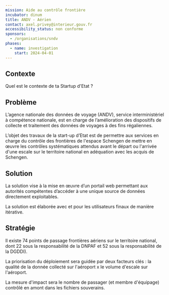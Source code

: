 ```yaml
---
mission: Aide au contrôle frontière
incubator: dinum
title: ANDV - Aérien
contact: axel.privey@interieur.gouv.fr
accessibility_status: non conforme
sponsors:
  - /organisations/sndv
phases:
  - name: investigation
    start: 2024-04-01
---
```

## Contexte

Quel est le contexte de ta Startup d'Etat ?

## Problème

L’agence nationale des données de voyage (ANDV), service interministériel à compétence nationale, est en charge de l’amélioration des dispositifs de collecte et traitement des données de voyages à des fins régaliennes. 

L’objet des travaux de la start-up d’Etat est de permettre aux services en charge du contrôle des frontières de l'espace Schengen de mettre en œuvre les contrôles systématiques attendus avant le départ ou l'arrivée d'une escale sur le territoire national en adéquation avec les acquis de Schengen. 

## Solution

La solution vise à la mise en œuvre d’un portail web permettant aux autorités compétentes d’accéder à une unique source de données directement exploitables.

La solution est élaborée avec et pour les utilisateurs finaux de manière itérative.

## Stratégie

Il existe 74 points de passage frontières aériens sur le territoire national, dont 22 sous la responsabilité de la DNPAF et 52 sous la responsabilité de la DGDDI).

La priorisation du déploiement sera guidée par deux facteurs clés : la qualité de la donnée collecté sur l'aéroport x le volume d'escale sur l'aéroport.

La mesure d'impact sera le nombre de passager (et membre d'équipage) contrôlé en amont dans les fichiers souverains.

